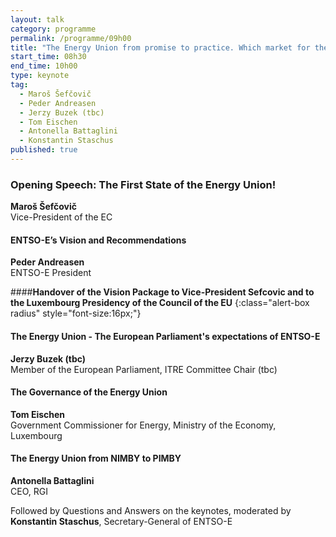 ```yaml
---
layout: talk
category: programme
permalink: /programme/09h00
title: "The Energy Union from promise to practice. Which market for the Customer? What disruptive Innovation? Which narrative?"
start_time: 08h30
end_time: 10h00
type: keynote
tag: 
  - Maroš Šefčovič
  - Peder Andreasen
  - Jerzy Buzek (tbc)
  - Tom Eischen
  - Antonella Battaglini
  - Konstantin Staschus
published: true
---
```


### **Opening Speech: The First State of the Energy Union!**

__Maroš Šefčovič__<br>
Vice-President of the EC



#### **ENTSO-E’s Vision and Recommendations**<br>
__Peder Andreasen__<br>
ENTSO-E President


####__Handover of the Vision Package to Vice-President Sefcovic and to the Luxembourg Presidency of the Council of the EU__
{:class="alert-box radius" style="font-size:16px;"}

#### __The Energy Union - The European Parliament's expectations of ENTSO-E__
__Jerzy Buzek (tbc)__
<br> Member of the European Parliament, ITRE Committee Chair (tbc)<br>

#### __The Governance of the Energy Union__
__Tom Eischen__ <br>
Government Commissioner for Energy, Ministry of the Economy, Luxembourg

#### __The Energy Union from NIMBY to PIMBY__
__Antonella Battaglini__<br>
CEO, RGI<br>

Followed by Questions and Answers on the keynotes, moderated by __Konstantin Staschus__, Secretary-General of ENTSO-E